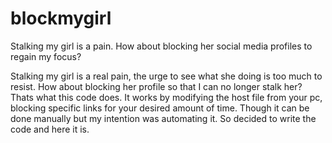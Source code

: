 # blockmygirl
Stalking my girl is a pain. How about blocking her social media profiles to regain my focus?

Stalking my girl is a real pain, the urge to see what she doing is too much to resist. How about blocking her profile so that I can no longer stalk her? Thats what this code does. It works by modifying the host file from your pc, blocking specific links for your desired amount of time. Though it can be done manually but my intention was automating it. So decided to write the code and here it is.
